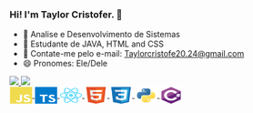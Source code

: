 ### Hi! I'm Taylor Cristofer. 👋
- 🔭 Analise e Desenvolvimento de Sistemas
- 🌱 Estudante de JAVA, HTML and CSS
- 👯 Contate-me pelo e-mail: Taylorcristofe20.24@gmail.com
- 😄 Pronomes: Ele/Dele

<div align= "centro">
  <a href="https://github.com/taylorcristofer">
  <img height="180em" src="https://github-readme-stats.vercel.app/api?username=taylorcristofer&show_icons=true&theme=dracula&include_all_commits=true&count_private=true"/>
  <img height="140em" src="https://github-readme-stats.vercel.app/api/top-langs/?username=taylorcristofer&layout=compact&langs_count=7&theme=dracula"/>
</div>

<div style="display: inline_block"  <br> 
  <img align="center" alt="taylor-Js" height="30" width="40" src="https://raw.githubusercontent.com/devicons/devicon/master/icons/javascript/javascript-plain.svg">
  <img align="center" alt="taylor-Ts" height="30" width="40" src="https://raw.githubusercontent.com/devicons/devicon/master/icons/typescript/typescript-plain.svg">
  <img align="center" alt="taylor-React" height="30" width="40" src="https://raw.githubusercontent.com/devicons/devicon/master/icons/react/react-original.svg">
  <img align="center" alt="taylor-HTML" height="30" width="40" src="https://raw.githubusercontent.com/devicons/devicon/master/icons/html5/html5-original.svg">
  <img align="center" alt="taylor-CSS" height="30" width="40" src="https://raw.githubusercontent.com/devicons/devicon/master/icons/css3/css3-original.svg">
  <img align="center" alt="taylor-Python" height="30" width="40" src="https://raw.githubusercontent.com/devicons/devicon/master/icons/python/python-original.svg">
  <img align="center" alt="taylor-Csharp" height="30" width="40" src="https://raw.githubusercontent.com/devicons/devicon/master/icons/csharp/csharp-original.svg">
  <div/>
